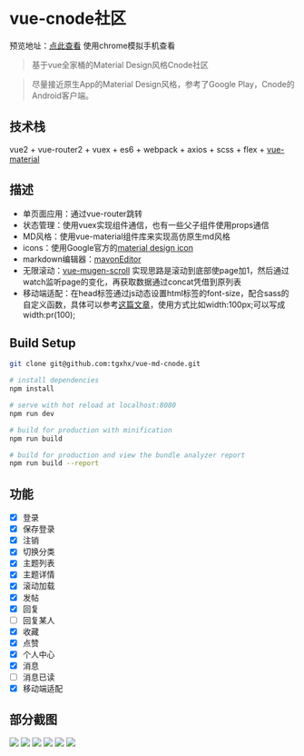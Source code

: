 # vue-cnode社区

预览地址：[点此查看](http://39.108.14.248/node)
使用chrome模拟手机查看

> 基于vue全家桶的Material Design风格Cnode社区
  
>  尽量接近原生App的Material Design风格，参考了Google Play，Cnode的Android客户端。
  
## 技术栈
vue2 + vue-router2 + vuex + es6 + webpack + axios + scss + flex + [vue-material](https://github.com/vuematerial/vue-material)

## 描述
* 单页面应用：通过vue-router跳转
* 状态管理：使用vuex实现组件通信，也有一些父子组件使用props通信
* MD风格：使用vue-material组件库来实现高仿原生md风格
* icons：使用Google官方的[material design icon](material.io/icons/)
* markdown编辑器：[mavonEditor](https://github.com/hinesboy/mavonEditor)
* 无限滚动：[vue-mugen-scroll](https://github.com/egoist/vue-mugen-scroll) 实现思路是滚动到底部使page加1，然后通过watch监听page的变化，再获取数据通过concat凭借到原列表
* 移动端适配：在head标签通过js动态设置html标签的font-size，配合sass的自定义函数，具体可以参考[这篇文章](https://segmentfault.com/a/1190000008721148)，使用方式比如width:100px;可以写成width:pr(100);

## Build Setup

``` bash
git clone git@github.com:tgxhx/vue-md-cnode.git

# install dependencies
npm install

# serve with hot reload at localhost:8080
npm run dev

# build for production with minification
npm run build

# build for production and view the bundle analyzer report
npm run build --report
```

## 功能
- [x] 登录
- [x] 保存登录
- [x] 注销 
- [x] 切换分类
- [x] 主题列表
- [x] 主题详情
- [x] 滚动加载
- [x] 发帖
- [x] 回复
- [ ] 回复某人
- [x] 收藏
- [x] 点赞
- [x] 个人中心 
- [x] 消息 
- [ ] 消息已读 
- [x] 移动端适配 

## 部分截图
![](http://i1.buimg.com/502037/925afb142b2d5e82.png)
![](http://i1.buimg.com/502037/3c3d61f521c2cdd0.png)
![](http://i1.buimg.com/502037/90edc6ad694d10b5.png)
![](http://i1.buimg.com/502037/1b69a056023ff385.png)
![](http://i1.buimg.com/502037/1505a95dd6819954.png)
![](http://i1.buimg.com/502037/e3d9a53a0876bb0d.png)

